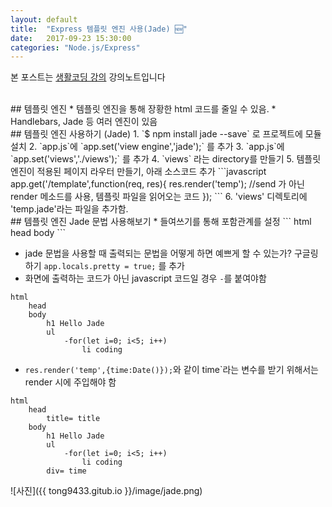 ```yaml
---
layout: default
title:  "Express 템플릿 엔진 사용(Jade) 🆕"
date:   2017-09-23 15:30:00
categories: "Node.js/Express"
---
```


본 포스트는 [생활코딩 강의](https://www.inflearn.com/course/nodejs-강좌-생활코딩) 강의노트입니다


<br>
## 템플릿 엔진
* 템플릿 엔진을 통해 장황한 html 코드를 줄일 수 있음.
* Handlebars, Jade 등 여러 엔진이 있음

<br>
## 템플릿 엔진 사용하기 (Jade)
1. `$ npm install jade --save` 로 프로젝트에 모듈 설치
2. `app.js`에 `app.set('view engine','jade');` 를 추가
3. `app.js`에 `app.set('views','./views');` 를 추가
4. `views` 라는 directory를 만들기
5. 템플릿 엔진이 적용된 페이지 라우터 만들기, 아래 소스코드 추가
 ```javascript
app.get('/template',function(req, res){
    res.render('temp'); //send 가 아닌 render 메소드를 사용, 템플릿 파일을 읽어오는 코드
});
```
6. 'views' 디렉토리에 'temp.jade'라는 파일을 추가함.

<br>
## 템플릿 엔진 Jade 문법 사용해보기
* 들여쓰기를 통해 포함관계를 설정
```
html
    head
    body
```

* jade 문법을 사용할 때 출력되는 문법을 어떻게 하면 예쁘게 할 수 있는가? 구글링하기 `app.locals.pretty = true;` 를 추가
* 화면에 출력하는 코드가 아닌 javascript 코드일 경우 `-`를 붙여야함
```
html
    head
    body
        h1 Hello Jade
        ul
            -for(let i=0; i<5; i++)
                li coding
```
* `res.render('temp',{time:Date()});`와 같이 time`라는 변수를 받기 위해서는 render 시에 주입해야 함
```
html
    head
        title= title
    body
        h1 Hello Jade
        ul
            -for(let i=0; i<5; i++)
                li coding
        div= time
```

![사진]({{ tong9433.gitub.io }}/image/jade.png)

